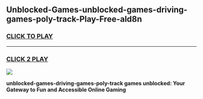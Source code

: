 
## Unblocked-Games-unblocked-games-driving-games-poly-track-Play-Free-ald8n
<h3>
<a href="https://premium76.site?title=unblocked-games-driving-games-poly-track&ref=21A">CLICK TO PLAY</a></h3>
<hr>

<h3>
<a href="https://premium76.site?title=unblocked-games-driving-games-poly-track&ref=21A">CLICK 2 PLAY</a>
  
</h3>

<a href="https://premium76.site?title=unblocked-games-driving-games-poly-track&ref=21A"><img src="https://clearcache.store/games.png"></a>


**unblocked-games-driving-games-poly-track games unblocked: Your Gateway to Fun and Accessible Online Gaming**
